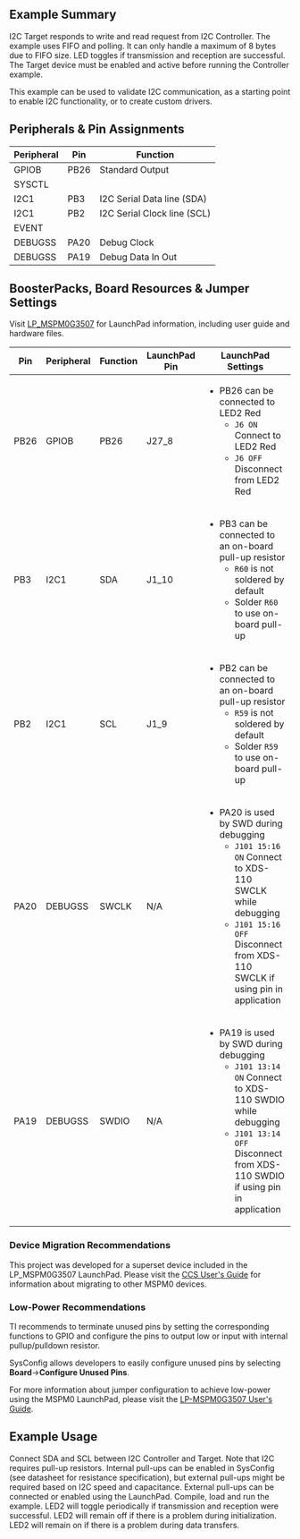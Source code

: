 ## Example Summary

I2C Target responds to write and read request from I2C Controller.
The example uses FIFO and polling. It can only handle a maximum of 8 bytes due to FIFO size.
LED toggles if transmission and reception are successful.
The Target device must be enabled and active before running the Controller example.

This example can be used to validate I2C communication, as a starting point to
enable I2C functionality, or to create custom drivers.
## Peripherals & Pin Assignments

| Peripheral | Pin | Function |
| --- | --- | --- |
| GPIOB | PB26 | Standard Output |
| SYSCTL |  |  |
| I2C1 | PB3 | I2C Serial Data line (SDA) |
| I2C1 | PB2 | I2C Serial Clock line (SCL) |
| EVENT |  |  |
| DEBUGSS | PA20 | Debug Clock |
| DEBUGSS | PA19 | Debug Data In Out |

## BoosterPacks, Board Resources & Jumper Settings

Visit [LP_MSPM0G3507](https://www.ti.com/tool/LP-MSPM0G3507) for LaunchPad information, including user guide and hardware files.

| Pin | Peripheral | Function | LaunchPad Pin | LaunchPad Settings |
| --- | --- | --- | --- | --- |
| PB26 | GPIOB | PB26 | J27_8 | <ul><li>PB26 can be connected to LED2 Red<br><ul><li>`J6 ON` Connect to LED2 Red<br><li>`J6 OFF` Disconnect from LED2 Red</ul></ul> |
| PB3 | I2C1 | SDA | J1_10 | <ul><li>PB3 can be connected to an on-board pull-up resistor<br><ul><li>`R60` is not soldered by default<br><li>Solder `R60` to use on-board pull-up</ul></ul> |
| PB2 | I2C1 | SCL | J1_9 | <ul><li>PB2 can be connected to an on-board pull-up resistor<br><ul><li>`R59` is not soldered by default<br><li>Solder `R59` to use on-board pull-up</ul></ul> |
| PA20 | DEBUGSS | SWCLK | N/A | <ul><li>PA20 is used by SWD during debugging<br><ul><li>`J101 15:16 ON` Connect to XDS-110 SWCLK while debugging<br><li>`J101 15:16 OFF` Disconnect from XDS-110 SWCLK if using pin in application</ul></ul> |
| PA19 | DEBUGSS | SWDIO | N/A | <ul><li>PA19 is used by SWD during debugging<br><ul><li>`J101 13:14 ON` Connect to XDS-110 SWDIO while debugging<br><li>`J101 13:14 OFF` Disconnect from XDS-110 SWDIO if using pin in application</ul></ul> |

### Device Migration Recommendations
This project was developed for a superset device included in the LP_MSPM0G3507 LaunchPad. Please
visit the [CCS User's Guide](https://software-dl.ti.com/msp430/esd/MSPM0-SDK/latest/docs/english/tools/ccs_ide_guide/doc_guide/doc_guide-srcs/ccs_ide_guide.html#sysconfig-project-migration)
for information about migrating to other MSPM0 devices.

### Low-Power Recommendations
TI recommends to terminate unused pins by setting the corresponding functions to
GPIO and configure the pins to output low or input with internal
pullup/pulldown resistor.

SysConfig allows developers to easily configure unused pins by selecting **Board**→**Configure Unused Pins**.

For more information about jumper configuration to achieve low-power using the
MSPM0 LaunchPad, please visit the [LP-MSPM0G3507 User's Guide](https://www.ti.com/lit/slau873).

## Example Usage

Connect SDA and SCL between I2C Controller and Target.
Note that I2C requires pull-up resistors. Internal pull-ups can be enabled in
SysConfig (see datasheet for resistance specification), but external pull-ups
might be required based on I2C speed and capacitance. External pull-ups can be
connected or enabled using the LaunchPad.
Compile, load and run the example.
LED2 will toggle periodically if transmission and reception were successful.
LED2 will remain off if there is a problem during initialization.
LED2 will remain on if there is a problem during data transfers.
